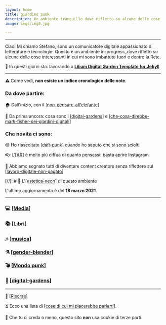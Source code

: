```yaml
---
layout: home
title: giardino punk
description: Un ambiente tranquillo dove rifletto su alcune delle cose interessanti che si possono trovare nella Rete e fuori.
image: imgs/img0.jpg

---
```


<hr>

Ciao! Mi chiamo Stefano, sono un comunicatore digitale appassionato di letterature e tecnologie. Questo è un ambiente in-progress, dove rifletto su alcune delle cose interessanti in cui mi sono imbattuto fuori e dentro la Rete.

🚀 In questi giorni sto: lavorando a [**Lilium Digital Garden Template for Jekyll**](https://lilium-digital-garden-jekyll.vercel.app/).


<hr>

⚠️ Come vedi, **non esiste un indice cronologico delle note**.

### Da dove partire:

🏠 Dall'inizio, con il [[non-pensare-all'elefante]]

📢 Da prima ancora: cosa sono i [[digital-gardens]] e [[che-cosa-direbbe-mark-fisher-dei-giardini-digitali]]

### Che novità ci sono:

😔 Ho riascoltato [[daft-punk]] quando ho saputo che si sono sciolti

👓 L'[[AR]] è molto più diffua di quanto pensassi: basta aprire Instagram

💸 Abbiamo sognato tutti di diventare content creators senza riflettere sul [[lavoro-digitale-non-pagato]]

[//]: # 💫 L'[[estetica-neon]] di questo ambiente

L'ultimo aggiornamento è del **18 marzo 2021**.

<hr>

### 💻 [[Media]]

### 📚 [[Libri]]

### 🎶 [[musica]]

### ⚗️ [[gender-blender]]

### 💣 [[Mondo punk]]

### 🌱 [[digital-gardens]]


<hr>

📌 [[Risorse]]

⏳ Ecco una lista di [[cose di cui mi piacerebbe parlarti]].

👾 Che tu ci creda o meno, questo sito __non__ usa cookie di terze parti.

[//begin]: # "Autogenerated link references for markdown compatibility"
[non-pensare-all'elefante]: media/non-pensare-all'elefante.md "post n. 0"
[digital-gardens]: digital-gardens/digital-gardens.md "Digital gardens"
[che-cosa-direbbe-mark-fisher-dei-giardini-digitali]: digital-gardens/che-cosa-direbbe-mark-fisher-dei-giardini-digitali.md "Che cosa direbbe Mark Fisher dei giardini digitali"
[daft-punk]: musica/daft-punk.md "Random Access Memories dei Daft Punk"
[AR]: AR.md "Augmented Reality"
[lavoro-digitale-non-pagato]: lavoro-digitale-non-pagato.md "Lavoro digitale non retribuito"
[estetica-neon]: estetica-neon.md "Estetica neon"
[Media]: media/media.md "Media"
[Libri]: libri/libri.md "Libri"
[musica]: musica/musica.md "Musica"
[gender-blender]: gender-blender.md "Gender blender"
[Mondo punk]: mondo-punk.md "Mondo punk"
[Risorse]: risorse.md "Risorse"
[cose di cui mi piacerebbe parlarti]: cose-di-cui-mi-piacerebbe-parlarti.md "Cose di cui mi piacerebbe parlarti"
[//end]: # "Autogenerated link references"